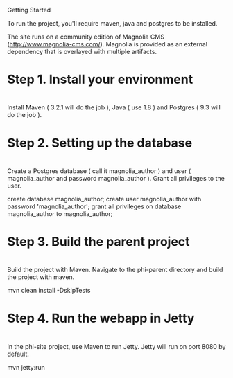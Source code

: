 Getting Started

To run the project, you'll require maven, java and postgres to be installed. 

The site runs on a community edition of Magnolia CMS (http://www.magnolia-cms.com/). 
Magnolia is provided as an external dependency that is overlayed with multiple artifacts.

#
# Step 1. Install your environment
#

Install Maven ( 3.2.1 will do the job ), Java ( use 1.8 ) and Postgres ( 9.3 will do the job ). 

#
# Step 2. Setting up the database
# 

Create a Postgres database ( call it magnolia_author ) and user ( magnolia_author and password magnolia_author ). Grant all privileges to the user. 

create database magnolia_author;
create user magnolia_author with password 'magnolia_author';
grant all privileges on database magnolia_author to magnolia_author;

#
# Step 3. Build the parent project
#

Build the project with Maven. Navigate to the phi-parent directory and build the project with maven. 

mvn clean install -DskipTests

#
# Step 4. Run the webapp in Jetty
#

In the phi-site project, use Maven to run Jetty. Jetty will run on port 8080 by default.

mvn jetty:run